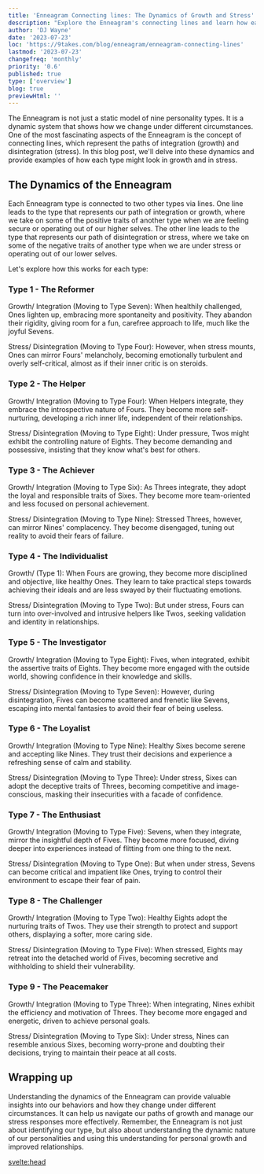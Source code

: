 ```yaml
---
title: 'Enneagram Connecting lines: The Dynamics of Growth and Stress'
description: "Explore the Enneagram's connecting lines and learn how each type transforms under stress and growth"
author: 'DJ Wayne'
date: '2023-07-23'
loc: 'https://9takes.com/blog/enneagram/enneagram-connecting-lines'
lastmod: '2023-07-23'
changefreq: 'monthly'
priority: '0.6'
published: true
type: ['overview']
blog: true
previewHtml: ''
---
```


<!-- Take a free, ~5 min test here -->

<p class="firstLetter">The Enneagram is not just a static model of nine personality types. It is a dynamic system that shows how we change under different circumstances. One of the most fascinating aspects of the Enneagram is the concept of connecting lines, which represent the paths of integration (growth) and disintegration (stress). In this blog post, we'll delve into these dynamics and provide examples of how each type might look in growth and in stress.</p>

## The Dynamics of the Enneagram

Each Enneagram type is connected to two other types via lines. One line leads to the type that represents our path of integration or growth, where we take on some of the positive traits of another type when we are feeling secure or operating out of our higher selves. The other line leads to the type that represents our path of disintegration or stress, where we take on some of the negative traits of another type when we are under stress or operating out of our lower selves.

Let's explore how this works for each type:

### Type 1 - The Reformer

Growth/ Integration (Moving to Type Seven): When healthily challenged, Ones lighten up, embracing more spontaneity and positivity. They abandon their rigidity, giving room for a fun, carefree approach to life, much like the joyful Sevens.

Stress/ Disintegration (Moving to Type Four): However, when stress mounts, Ones can mirror Fours' melancholy, becoming emotionally turbulent and overly self-critical, almost as if their inner critic is on steroids.

### Type 2 - The Helper

Growth/ Integration (Moving to Type Four): When Helpers integrate, they embrace the introspective nature of Fours. They become more self-nurturing, developing a rich inner life, independent of their relationships.

Stress/ Disintegration (Moving to Type Eight): Under pressure, Twos might exhibit the controlling nature of Eights. They become demanding and possessive, insisting that they know what's best for others.

### Type 3 - The Achiever

Growth/ Integration (Moving to Type Six): As Threes integrate, they adopt the loyal and responsible traits of Sixes. They become more team-oriented and less focused on personal achievement.

Stress/ Disintegration (Moving to Type Nine): Stressed Threes, however, can mirror Nines' complacency. They become disengaged, tuning out reality to avoid their fears of failure.

### Type 4 - The Individualist

Growth/ (Type 1): When Fours are growing, they become more disciplined and objective, like healthy Ones. They learn to take practical steps towards achieving their ideals and are less swayed by their fluctuating emotions.

Stress/ Disintegration (Moving to Type Two): But under stress, Fours can turn into over-involved and intrusive helpers like Twos, seeking validation and identity in relationships.

### Type 5 - The Investigator

Growth/ Integration (Moving to Type Eight): Fives, when integrated, exhibit the assertive traits of Eights. They become more engaged with the outside world, showing confidence in their knowledge and skills.

Stress/ Disintegration (Moving to Type Seven): However, during disintegration, Fives can become scattered and frenetic like Sevens, escaping into mental fantasies to avoid their fear of being useless.

### Type 6 - The Loyalist

Growth/ Integration (Moving to Type Nine): Healthy Sixes become serene and accepting like Nines. They trust their decisions and experience a refreshing sense of calm and stability.

Stress/ Disintegration (Moving to Type Three): Under stress, Sixes can adopt the deceptive traits of Threes, becoming competitive and image-conscious, masking their insecurities with a facade of confidence.

### Type 7 - The Enthusiast

Growth/ Integration (Moving to Type Five): Sevens, when they integrate, mirror the insightful depth of Fives. They become more focused, diving deeper into experiences instead of flitting from one thing to the next.

Stress/ Disintegration (Moving to Type One): But when under stress, Sevens can become critical and impatient like Ones, trying to control their environment to escape their fear of pain.

### Type 8 - The Challenger

Growth/ Integration (Moving to Type Two): Healthy Eights adopt the nurturing traits of Twos. They use their strength to protect and support others, displaying a softer, more caring side.

Stress/ Disintegration (Moving to Type Five): When stressed, Eights may retreat into the detached world of Fives, becoming secretive and withholding to shield their vulnerability.

### Type 9 - The Peacemaker

Growth/ Integration (Moving to Type Three): When integrating, Nines exhibit the efficiency and motivation of Threes. They become more engaged and energetic, driven to achieve personal goals.

Stress/ Disintegration (Moving to Type Six): Under stress, Nines can resemble anxious Sixes, becoming worry-prone and doubting their decisions, trying to maintain their peace at all costs.

## Wrapping up

Understanding the dynamics of the Enneagram can provide valuable insights into our behaviors and how they change under different circumstances. It can help us navigate our paths of growth and manage our stress responses more effectively. Remember, the Enneagram is not just about identifying our type, but also about understanding the dynamic nature of our personalities and using this understanding for personal growth and improved relationships.

<svelte:head>

  <link rel="canonical" href="https://9takes.com/blog/enneagram/enneagram-connecting-lines">
  <script type="application/ld+json">
    {
  "@context": "http://schema.org",
  "@graph": [
    {
      "@type": "Article",
      "articleBody": "The article delves into the integration and disintegration lines of the nine Enneagram types, revealing how each type's behavior, thought patterns, and feelings shift under different states of mental health.",
      "author": {
        "@type": "Person",
        "name": "DJ Wayne",
        "sameAs": [
        {
          "@id": "https://www.instagram.com/djwayne3/"
        },
        {
          "@id": "https://twitter.com/djwayne3"
        }
        ]
      },
      "dateModified": {
        "@type": "Date",
        "@value": "2023-08-06"
      },
      "datePublished": {
        "@type": "Date",
        "@value": "2023-08-06"
      },
      "description": "Discover the integrating and disintegrating lines in the Enneagram. The blog post explains how each type behaves when they are blossoming (integration) or stressed (disintegration).",
      "headline": "The Slippery Slope to Self-Discovery: Integrating and Disintegrating Lines in the Enneagram",
      "mainEntityOfPage": {
        "@id": "https://your-website-url.com/blog/enneagram-integrating-disintegrating-lines",
        "@type": "WebPage"
      },
      "publisher": {
        "@type": "Organization",
        "sameAs": [
          {
            "@id": "https://www.instagram.com/9takesdotcom/"
          },
          {
            "@id": "https://twitter.com/9takesdotcom"
          }
        ],
        "logo": {
          "@type": "ImageObject",
          "url": {
            "@id": "https://9takes.com/brand/darkRubix.png"
          }
        },
        "name": "9takes"
      }
    },
    {
      "@type": "FAQPage",
      "mainEntity": [
        {
          "@type": "Question",
          "acceptedAnswer": {
            "@type": "Answer",
            "text": "Integration and disintegration lines in the Enneagram system represent how different Enneagram types behave when they are in a state of psychological growth (integration) or under stress (disintegration)."
          },
          "name": "What are integration and disintegration lines in the Enneagram?"
        },
        {
          "@type": "Question",
          "acceptedAnswer": {
            "@type": "Answer",
            "text": "Each Enneagram type has a specific direction of integration and disintegration. When moving towards integration, they exhibit the positive traits of another type, indicating growth. In contrast, when moving towards disintegration, they show negative traits of a different type, indicating stress or unhealthy behaviors."
          },
          "name": "How does an Enneagram type show signs of integration or disintegration?"
        },
        {
          "@type": "Question",
          "acceptedAnswer": {
            "@type": "Answer",
            "text": "Understanding integration and disintegration lines in the Enneagram can help individuals identify their personal growth areas and potential pitfalls. This knowledge can serve as a guide for personal development, enhancing self-awareness and fostering better interpersonal relationships."
          },
          "name": "What is the significance of understanding integration and disintegration in the Enneagram?"
        }
      ]
    }
  ]
}

</script>
</svelte:head>
